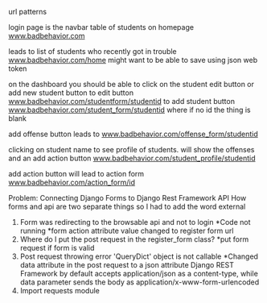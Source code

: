 url patterns

login page is the navbar
table of students  on homepage www.badbehavior.com

leads to list of students who recently got in trouble www.badbehavior.com/home
might want to be able to save using json web token

on the dashboard you should be able to click on the student edit button or add new student button
to edit button www.badbehavior.com/studentform/studentid 
to add student button www.badbehavior.com/student_form/studentid where if no id the thing is blank

add offense button leads to www.badbehavior.com/offense_form/studentid

clicking on student name to see profile of students.
    will show the offenses and an add action button 
    www.badbehavior.com/student_profile/studentid

add action button will lead to action form www.badbehavior.com/action_form/id



Problem: Connecting Django Forms to Django Rest Framework API
How forms and api are two separate things so I had to add the word external
1. Form was redirecting to the browsable api and not to login
    *Code not running
    *form action attribute value changed to register form url
2. Where do I put the post request in the register_form class?
    *put form request if form is valid
3. Post request throwing error 'QueryDict' object is not callable
    *Changed data attribute in the post request to a json attribute
    Django REST Framework by default accepts application/json as a content-type, while data parameter sends the body as application/x-www-form-urlencoded
4. Import requests module







